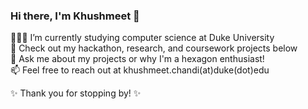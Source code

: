 ### Hi there, I'm Khushmeet 👋

👩🏻‍💻 I’m currently studying computer science at Duke University <br />
📌 Check out my hackathon, research, and coursework projects below <br />
💬 Ask me about my projects or why I'm a hexagon enthusiast! <br />
📫 Feel free to reach out at khushmeet.chandi(at)duke(dot)edu <br />

✨ Thank you for stopping by! ✨

